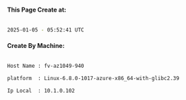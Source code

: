 
   
#### This Page Create at:

```bash

2025-01-05 - 05:52:41 UTC

```

#### Create By Machine:

```bash

Host Name : fv-az1049-940

platform  : Linux-6.8.0-1017-azure-x86_64-with-glibc2.39

Ip Local  : 10.1.0.102

```

